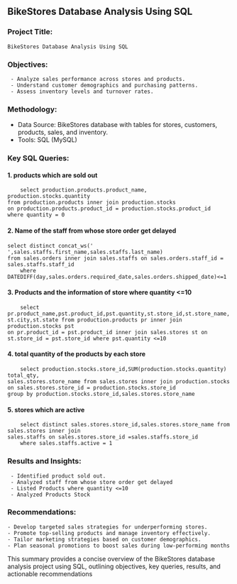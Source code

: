 ## BikeStores Database Analysis Using SQL

### Project Title:
    BikeStores Database Analysis Using SQL

### Objectives:
     - Analyze sales performance across stores and products.
     - Understand customer demographics and purchasing patterns.
     - Assess inventory levels and turnover rates.
     
### Methodology:
   - Data Source: BikeStores database with tables for stores, customers, products, sales, and inventory.
   - Tools: SQL (MySQL)

### Key SQL Queries:

#### 1. products which are sold out

        select production.products.product_name, production.stocks.quantity
	from production.products inner join production.stocks
	on production.products.product_id = production.stocks.product_id
	where quantity = 0

#### 2. Name of the staff from whose store order get delayed

	select distinct concat_ws(' ',sales.staffs.first_name,sales.staffs.last_name)
	from sales.orders inner join sales.staffs on sales.orders.staff_id = 
	sales.staffs.staff_id 
        where DATEDIFF(day,sales.orders.required_date,sales.orders.shipped_date)<=1

#### 3. Products and the information of store where quantity <=10

        select pr.product_name,pst.product_id,pst.quantity,st.store_id,st.store_name,
	st.city,st.state from production.products pr inner join production.stocks pst
	on pr.product_id = pst.product_id inner join sales.stores st on
	st.store_id = pst.store_id where pst.quantity <=10

#### 4. total quantity of the products by each store

        select production.stocks.store_id,SUM(production.stocks.quantity) total_qty,
	sales.stores.store_name from sales.stores inner join production.stocks
	on sales.stores.store_id = production.stocks.store_id
	group by production.stocks.store_id,sales.stores.store_name

#### 5. stores which are active

        select distinct sales.stores.store_id,sales.stores.store_name from sales.stores inner join 
	sales.staffs on sales.stores.store_id =sales.staffs.store_id
        where sales.staffs.active = 1

        
### Results and Insights:
     - Identified product sold out.
     - Analyzed staff from whose store order get delayed
     - Listed Products where quantity <=10
     - Analyzed Products Stock

### Recommendations:

    - Develop targeted sales strategies for underperforming stores.
    - Promote top-selling products and manage inventory effectively.
    - Tailor marketing strategies based on customer demographics.
    - Plan seasonal promotions to boost sales during low-performing months
    

This summary provides a concise overview of the BikeStores database analysis project using SQL, outlining objectives, key queries, results, and actionable recommendations
     







